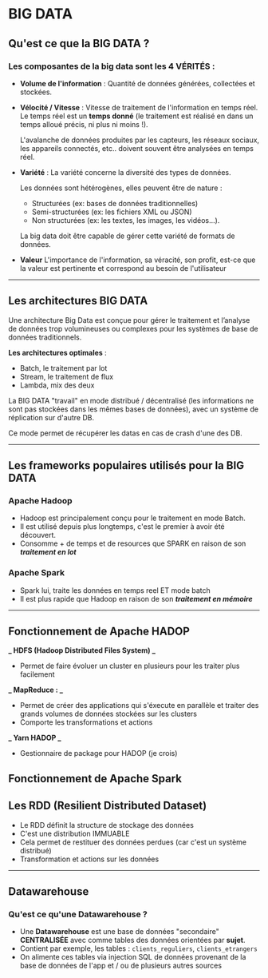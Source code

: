 # BIG DATA

## Qu'est ce que la BIG DATA ?

### Les composantes de la big data sont les 4 VÉRITÉS :

-   **Volume de l'information** :
    Quantité de données générées, collectées et stockées.

-   **Vélocité / Vitesse** :
    Vitesse de traitement de l'information en temps réel.
    Le temps réel est un **temps donné** (le traitement est réalisé en dans un temps alloué précis, ni plus ni moins !).

    L'avalanche de données produites par les capteurs, les réseaux sociaux, les appareils connectés, etc.. doivent souvent être analysées en temps réel.

-   **Variété** :
    La variété concerne la diversité des types de données.

    Les données sont hétérogènes, elles peuvent être de nature :

    -   Structurées (ex: bases de données traditionnelles)
    -   Semi-structurées (ex: les fichiers XML ou JSON)
    -   Non structurées (ex: les textes, les images, les vidéos...).

    La big data doit être capable de gérer cette variété de formats de données.

-   **Valeur**
    L'importance de l'information, sa véracité, son profit, est-ce que la valeur est pertinente et correspond au besoin de l'utilisateur

---

## Les architectures BIG DATA

Une architecture Big Data est conçue pour gérer le traitement et l’analyse de données trop volumineuses ou complexes pour les systèmes de base de données traditionnels.

**Les architectures optimales** :

-   Batch, le traitement par lot
-   Stream, le traitement de flux
-   Lambda, mix des deux

La BIG DATA "travail" en mode distribué / décentralisé (les informations ne sont pas stockées dans les mêmes bases de données), avec un système de réplication sur d'autre DB.

Ce mode permet de récupérer les datas en cas de crash d'une des DB.

---

## Les frameworks populaires utilisés pour la BIG DATA

### Apache Hadoop

-   Hadoop est principalement conçu pour le traitement en mode Batch.
-   Il est utilisé depuis plus longtemps, c'est le premier à avoir été découvert.
-   Consomme + de temps et de resources que SPARK en raison de son **_traitement en lot_**

### Apache Spark

-   Spark lui, traite les données en temps reel ET mode batch
-   Il est plus rapide que Hadoop en raison de son **_traitement en mémoire_**

---

## Fonctionnement de Apache HADOP

**_ HDFS (Hadoop Distributed Files System) _**

-   Permet de faire évoluer un cluster en plusieurs pour les traiter plus facilement

**_ MapReduce : _**

-   Permet de créer des applications qui s'éxecute en parallèle et traiter des grands volumes de données stockées sur les clusters
-   Comporte les transformations et actions

**_ Yarn HADOP _**

-   Gestionnaire de package pour HADOP (je crois)

## Fonctionnement de Apache Spark

## Les RDD (Resilient Distributed Dataset)

-   Le RDD définit la structure de stockage des données
-   C'est une distribution IMMUABLE
-   Cela permet de restituer des données perdues (car c'est un système distribué)
-   Transformation et actions sur les données

---

## Datawarehouse

### Qu'est ce qu'une Datawarehouse ?

-   Une **Datawarehouse** est une base de données "secondaire" **CENTRALISÉE** avec comme tables des données orientées par **sujet**.
-   Contient par exemple, les tables : `clients_reguliers`, `clients_etrangers`
-   On alimente ces tables via injection SQL de données provenant de la base de données de l'app et / ou de plusieurs autres sources
